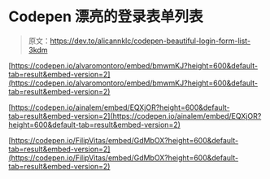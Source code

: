 # Codepen 漂亮的登录表单列表

> 原文：<https://dev.to/alicannklc/codepen-beautiful-login-form-list-3kdm>

[https://codepen.io/alvaromontoro/embed/bmwmKJ?height=600&default-tab=result&embed-version=2](https://codepen.io/alvaromontoro/embed/bmwmKJ?height=600&default-tab=result&embed-version=2)

[https://codepen.io/ainalem/embed/EQXjOR?height=600&default-tab=result&embed-version=2](https://codepen.io/ainalem/embed/EQXjOR?height=600&default-tab=result&embed-version=2)

[https://codepen.io/FilipVitas/embed/GdMbOX?height=600&default-tab=result&embed-version=2](https://codepen.io/FilipVitas/embed/GdMbOX?height=600&default-tab=result&embed-version=2)